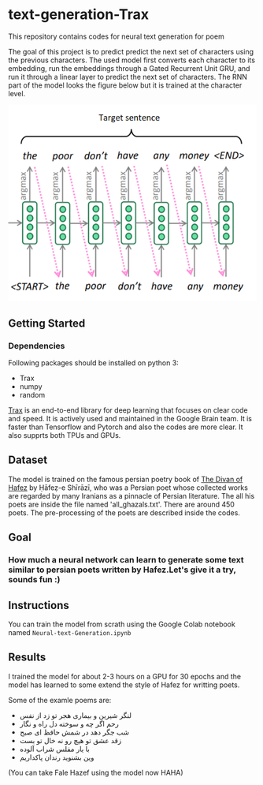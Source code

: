# text-generation-Trax
This repository contains codes for neural text generation for poem

The goal of this project is to predict predict the next set of characters using the previous characters. The used model first converts each character to its embedding, run the embeddings through a Gated Recurrent Unit GRU, and run it through a linear layer to predict the next set of characters. The RNN part of the model looks the figure below but it is trained at the character level.


![Alt Text](https://github.com/saeedkhaki92/text-generation-Trax/blob/main/pic1.png)



## Getting Started

### Dependencies

Following packages should be installed on python 3:

- Trax
- numpy
- random

<a href="https://github.com/google/trax" target="_blank">Trax</a> is an end-to-end library for deep learning that focuses on clear code and speed. It is actively used and maintained in the Google Brain team. It is faster than Tensorflow and Pytorch and also the codes are more clear. It also supprts both TPUs and GPUs.

## Dataset

The model is trained on the famous persian poetry book of <a href="https://en.wikipedia.org/wiki/Hafez" target="_blank">The Divan of Hafez</a> by Ḥāfeẓ-e Shīrāzī, who was a Persian poet whose collected works are regarded by many Iranians as a pinnacle of Persian literature. The all his poets are inside the file named 'all_ghazals.txt'. There are around 450 poets. The pre-processing of the poets are described inside the codes. 


## Goal
### How much a neural network can learn to generate some text similar to persian poets written by Hafez.Let's give it a try, sounds fun :)

## Instructions

You can train the model from scrath using the Google Colab notebook named `Neural-text-Generation.ipynb`

## Results

I trained the model for about 2-3 hours on a GPU for 30 epochs and the model has learned to some extend the style of Hafez for writting poets. 

Some of the examle poems are:

- لنگر شيرين و بيماری هجر تو زد از نفس 
- رحم اگر چه و سوخته دل راه و نگار
- شب جگر دهد در شمش حافظ ای صبح
- زقد عشق تو هيچ رو نه خال تو بست
- با يار مفلس شراب آلوده
- وين بشنويد رندان پاکداريم

(You can take Fale Hazef using the model now HAHA)
